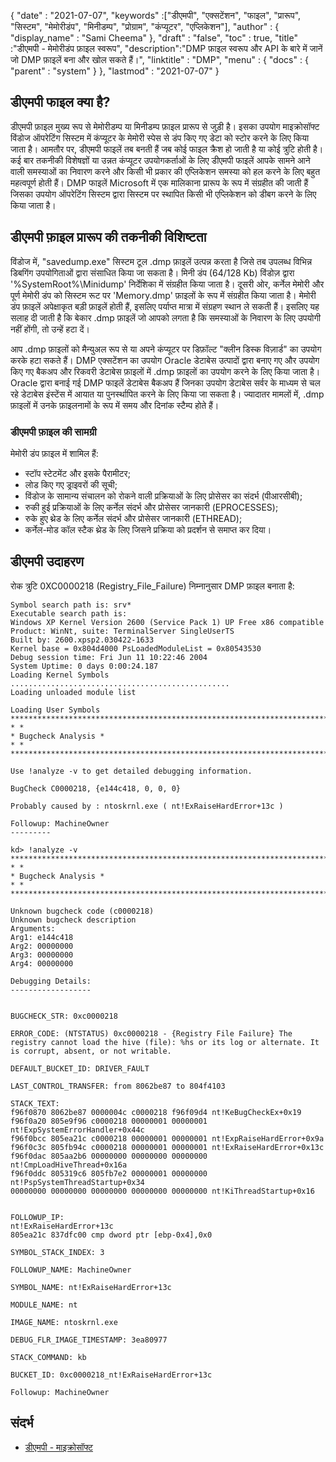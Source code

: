 {
  "date" : "2021-07-07",
  "keywords" :["डीएमपी", "एक्सटेंशन", "फाइल", "प्रारूप", "सिस्टम", "मेमोरीडंप", "मिनीडम्प", "प्रोग्राम", "कंप्यूटर", "एप्लिकेशन"],
  "author" : {
    "display_name" : "Sami Cheema"
},
  "draft" : "false",
  "toc" : true,
  "title" :"डीएमपी - मेमोरीडंप फ़ाइल स्वरूप",
  "description":"DMP फ़ाइल स्वरूप और API के बारे में जानें जो DMP फ़ाइलें बना और खोल सकते हैं।",
  "linktitle" : "DMP",
  "menu" : {
    "docs" : {
      "parent" : "system"
}
},
  "lastmod" : "2021-07-07"
}

## डीएमपी फाइल क्या है? ##

डीएमपी फ़ाइल मुख्य रूप से मेमोरीडम्प या मिनीडम्प फ़ाइल प्रारूप से जुड़ी है। इसका उपयोग माइक्रोसॉफ्ट विंडोज ऑपरेटिंग सिस्टम में कंप्यूटर के मेमोरी स्पेस से डंप किए गए डेटा को स्टोर करने के लिए किया जाता है। आमतौर पर, डीएमपी फाइलें तब बनती हैं जब कोई फाइल क्रैश हो जाती है या कोई त्रुटि होती है। कई बार तकनीकी विशेषज्ञों या उन्नत कंप्यूटर उपयोगकर्ताओं के लिए डीएमपी फाइलें आपके सामने आने वाली समस्याओं का निवारण करने और किसी भी प्रकार की एप्लिकेशन समस्या को हल करने के लिए बहुत महत्वपूर्ण होती हैं। DMP फाइलें Microsoft में एक मालिकाना प्रारूप के रूप में संग्रहीत की जाती हैं जिसका उपयोग ऑपरेटिंग सिस्टम द्वारा सिस्टम पर स्थापित किसी भी एप्लिकेशन को डीबग करने के लिए किया जाता है।


## डीएमपी फ़ाइल प्रारूप की तकनीकी विशिष्टता

विंडोज में, "savedump.exe" सिस्टम टूल .dmp फ़ाइलें उत्पन्न करता है जिसे तब उपलब्ध विभिन्न डिबगिंग उपयोगिताओं द्वारा संसाधित किया जा सकता है। मिनी डंप (64/128 Kb) विंडोज़ द्वारा '%SystemRoot%\Minidump' निर्देशिका में संग्रहीत किया जाता है। दूसरी ओर, कर्नेल मेमोरी और पूर्ण मेमोरी डंप को सिस्टम रूट पर 'Memory.dmp' फ़ाइलों के रूप में संग्रहीत किया जाता है। मेमोरी डंप फ़ाइलें अपेक्षाकृत बड़ी फ़ाइलें होती हैं, इसलिए पर्याप्त मात्रा में संग्रहण स्थान ले सकती हैं। इसलिए यह सलाह दी जाती है कि बेकार .dmp फ़ाइलें जो आपको लगता है कि समस्याओं के निवारण के लिए उपयोगी नहीं होंगी, तो उन्हें हटा दें।

आप .dmp फ़ाइलों को मैन्युअल रूप से या अपने कंप्यूटर पर डिफ़ॉल्ट "क्लीन डिस्क विज़ार्ड" का उपयोग करके हटा सकते हैं। DMP एक्सटेंशन का उपयोग Oracle डेटाबेस उत्पादों द्वारा बनाए गए और उपयोग किए गए बैकअप और रिकवरी डेटाबेस फ़ाइलों में .dmp फ़ाइलों का उपयोग करने के लिए किया जाता है। Oracle द्वारा बनाई गई DMP फाइलें डेटाबेस बैकअप हैं जिनका उपयोग डेटाबेस सर्वर के माध्यम से चल रहे डेटाबेस इंस्टेंस में आयात या पुनर्स्थापित करने के लिए किया जा सकता है। ज्यादातर मामलों में, .dmp फ़ाइलों में उनके फ़ाइलनामों के रूप में समय और दिनांक स्टैम्प होते हैं।

### डीएमपी फ़ाइल की सामग्री

मेमोरी डंप फ़ाइल में शामिल हैं:

* स्टॉप स्टेटमेंट और इसके पैरामीटर;
* लोड किए गए ड्राइवरों की सूची;
* विंडोज के सामान्य संचालन को रोकने वाली प्रक्रियाओं के लिए प्रोसेसर का संदर्भ (पीआरसीबी);
* रुकी हुई प्रक्रियाओं के लिए कर्नेल संदर्भ और प्रोसेसर जानकारी (EPROCESSES);
* रुके हुए थ्रेड के लिए कर्नेल संदर्भ और प्रोसेसर जानकारी (ETHREAD);
* कर्नेल-मोड कॉल स्टैक थ्रेड के लिए जिसने प्रक्रिया को प्रदर्शन से समाप्त कर दिया।


## डीएमपी उदाहरण

रोक त्रुटि 0XC0000218 (Registry_File_Failure) निम्नानुसार DMP फ़ाइल बनाता है:

```
Symbol search path is: srv*
Executable search path is:
Windows XP Kernel Version 2600 (Service Pack 1) UP Free x86 compatible
Product: WinNt, suite: TerminalServer SingleUserTS
Built by: 2600.xpsp2.030422-1633
Kernel base = 0x804d4000 PsLoadedModuleList = 0x80543530
Debug session time: Fri Jun 11 10:22:46 2004
System Uptime: 0 days 0:00:24.187
Loading Kernel Symbols
.................................................
Loading unloaded module list

Loading User Symbols
*******************************************************************************
* *
* Bugcheck Analysis *
* *
*******************************************************************************

Use !analyze -v to get detailed debugging information.

BugCheck C0000218, {e144c418, 0, 0, 0}

Probably caused by : ntoskrnl.exe ( nt!ExRaiseHardError+13c )

Followup: MachineOwner
---------

kd> !analyze -v
*******************************************************************************
* *
* Bugcheck Analysis *
* *
*******************************************************************************

Unknown bugcheck code (c0000218)
Unknown bugcheck description
Arguments:
Arg1: e144c418
Arg2: 00000000
Arg3: 00000000
Arg4: 00000000

Debugging Details:
------------------


BUGCHECK_STR: 0xc0000218

ERROR_CODE: (NTSTATUS) 0xc0000218 - {Registry File Failure} The registry cannot load the hive (file): %hs or its log or alternate. It is corrupt, absent, or not writable.

DEFAULT_BUCKET_ID: DRIVER_FAULT

LAST_CONTROL_TRANSFER: from 8062be87 to 804f4103

STACK_TEXT:
f96f0870 8062be87 0000004c c0000218 f96f09d4 nt!KeBugCheckEx+0x19
f96f0a20 805e9f96 c0000218 00000001 00000001 nt!ExpSystemErrorHandler+0x44c
f96f0bcc 805ea21c c0000218 00000001 00000001 nt!ExpRaiseHardError+0x9a
f96f0c3c 805fb94c c0000218 00000001 00000001 nt!ExRaiseHardError+0x13c
f96f0dac 805aa2b6 00000000 00000000 00000000 nt!CmpLoadHiveThread+0x16a
f96f0ddc 805319c6 805fb7e2 00000001 00000000 nt!PspSystemThreadStartup+0x34
00000000 00000000 00000000 00000000 00000000 nt!KiThreadStartup+0x16


FOLLOWUP_IP:
nt!ExRaiseHardError+13c
805ea21c 837dfc00 cmp dword ptr [ebp-0x4],0x0

SYMBOL_STACK_INDEX: 3

FOLLOWUP_NAME: MachineOwner

SYMBOL_NAME: nt!ExRaiseHardError+13c

MODULE_NAME: nt

IMAGE_NAME: ntoskrnl.exe

DEBUG_FLR_IMAGE_TIMESTAMP: 3ea80977

STACK_COMMAND: kb

BUCKET_ID: 0xc0000218_nt!ExRaiseHardError+13c

Followup: MachineOwner

```

## संदर्भ ##

* [डीएमपी - माइक्रोसॉफ्ट](https://learn.microsoft.com/en-us/troubleshoot/windows-client/performance/read-small-memory-dump-file)

